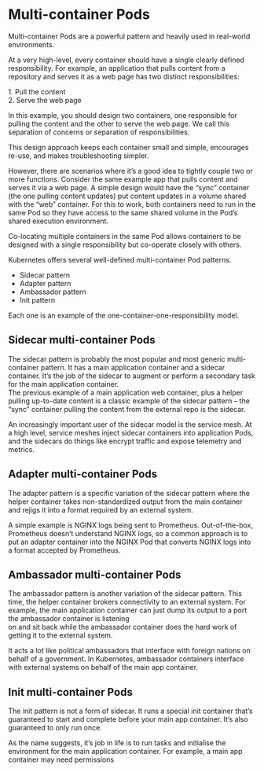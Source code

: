 # Multi-container Pods

Multi-container Pods are a powerful pattern and heavily used in real-world environments.

At a very high-level, every container should have a single clearly defined responsibility. For example, an application that pulls content from a repository and serves it as a web page has two distinct responsibilities:

1\. Pull the content\
2\. Serve the web page

In this example, you should design two containers, one responsible for pulling the content and the other to serve the web page. We call this separation of concerns or separation of responsibilities.

This design approach keeps each container small and simple, encourages re-use, and makes troubleshooting simpler.

However, there are scenarios where it’s a good idea to tightly couple two or more functions. Consider the same example app that pulls content and serves it via a web page. A simple design would have the “sync” container (the one pulling content updates) put content updates in a volume shared with the “web” container. For this to work, both containers need to run in the same Pod so they have access to the same shared volume in the Pod’s shared execution environment.

Co-locating multiple containers in the same Pod allows containers to be designed with a single responsibility but co-operate closely with others.

Kubernetes offers several well-defined multi-container Pod patterns.

* Sidecar pattern
* Adapter pattern
* Ambassador pattern&#x20;
* Init pattern

Each one is an example of the one-container-one-responsibility model.

## Sidecar multi-container Pods

The sidecar pattern is probably the most popular and most generic multi-container pattern. It has a main application container and a sidecar container. It’s the job of the sidecar to augment or perform a secondary task for the main application container.\
The previous example of a main application web container, plus a helper pulling up-to-date content is a classic example of the sidecar pattern – the “sync” container pulling the content from the external repo is the sidecar.

An increasingly important user of the sidecar model is the service mesh. At a high level, service meshes inject sidecar containers into application Pods, and the sidecars do things like encrypt traffic and expose telemetry and metrics.

## Adapter multi-container Pods

The adapter pattern is a specific variation of the sidecar pattern where the helper container takes non-standardized output from the main container and rejigs it into a format required by an external system.

A simple example is NGINX logs being sent to Prometheus. Out-of-the-box, Prometheus doesn’t understand NGINX logs, so a common approach is to put an adapter container into the NGINX Pod that converts NGINX logs into a format accepted by Prometheus.

## Ambassador multi-container Pods

The ambassador pattern is another variation of the sidecar pattern. This time, the helper container brokers connectivity to an external system. For example, the main application container can just dump its output to a port the ambassador container is listening\
on and sit back while the ambassador container does the hard work of getting it to the external system.

It acts a lot like political ambassadors that interface with foreign nations on behalf of a government. In Kubernetes, ambassador containers interface with external systems on behalf of the main app container.

## Init multi-container Pods

The init pattern is not a form of sidecar. It runs a special init container that’s guaranteed to start and complete before your main app container. It’s also guaranteed to only run once.

As the name suggests, it’s job in life is to run tasks and initialise the environment for the main application container. For example, a main app container may need permissions
